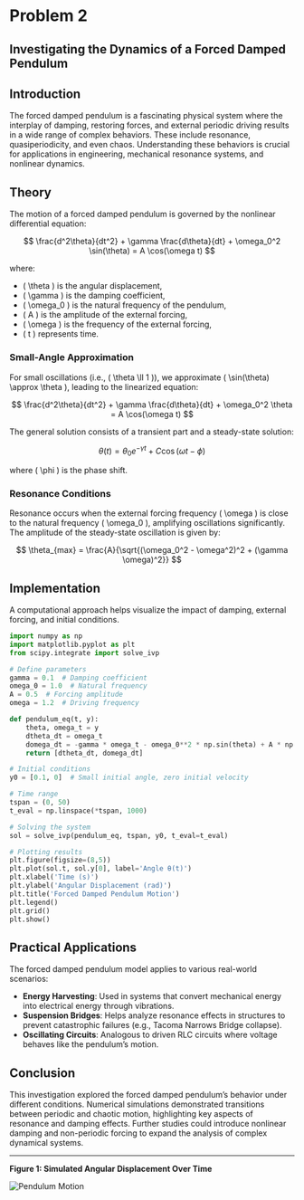 # Problem 2

## Investigating the Dynamics of a Forced Damped Pendulum

## Introduction
The forced damped pendulum is a fascinating physical system where the interplay of damping, restoring forces, and external periodic driving results in a wide range of complex behaviors. These include resonance, quasiperiodicity, and even chaos. Understanding these behaviors is crucial for applications in engineering, mechanical resonance systems, and nonlinear dynamics.

## Theory
The motion of a forced damped pendulum is governed by the nonlinear differential equation:

$$ \frac{d^2\theta}{dt^2} + \gamma \frac{d\theta}{dt} + \omega_0^2 \sin(\theta) = A \cos(\omega t) $$

where:
- \( \theta \) is the angular displacement,
- \( \gamma \) is the damping coefficient,
- \( \omega_0 \) is the natural frequency of the pendulum,
- \( A \) is the amplitude of the external forcing,
- \( \omega \) is the frequency of the external forcing,
- \( t \) represents time.

### Small-Angle Approximation
For small oscillations (i.e., \( \theta \ll 1 \)), we approximate \( \sin(\theta) \approx \theta \), leading to the linearized equation:

$$ \frac{d^2\theta}{dt^2} + \gamma \frac{d\theta}{dt} + \omega_0^2 \theta = A \cos(\omega t) $$

The general solution consists of a transient part and a steady-state solution:

$$ \theta(t) = \theta_0 e^{-\gamma t} + C \cos(\omega t - \phi) $$

where \( \phi \) is the phase shift.

### Resonance Conditions
Resonance occurs when the external forcing frequency \( \omega \) is close to the natural frequency \( \omega_0 \), amplifying oscillations significantly. The amplitude of the steady-state oscillation is given by:

$$ \theta_{max} = \frac{A}{\sqrt{(\omega_0^2 - \omega^2)^2 + (\gamma \omega)^2}} $$

## Implementation
A computational approach helps visualize the impact of damping, external forcing, and initial conditions.

```python
import numpy as np
import matplotlib.pyplot as plt
from scipy.integrate import solve_ivp

# Define parameters
gamma = 0.1  # Damping coefficient
omega_0 = 1.0  # Natural frequency
A = 0.5  # Forcing amplitude
omega = 1.2  # Driving frequency

def pendulum_eq(t, y):
    theta, omega_t = y
    dtheta_dt = omega_t
    domega_dt = -gamma * omega_t - omega_0**2 * np.sin(theta) + A * np.cos(omega * t)
    return [dtheta_dt, domega_dt]

# Initial conditions
y0 = [0.1, 0]  # Small initial angle, zero initial velocity

# Time range
tspan = (0, 50)
t_eval = np.linspace(*tspan, 1000)

# Solving the system
sol = solve_ivp(pendulum_eq, tspan, y0, t_eval=t_eval)

# Plotting results
plt.figure(figsize=(8,5))
plt.plot(sol.t, sol.y[0], label='Angle θ(t)')
plt.xlabel('Time (s)')
plt.ylabel('Angular Displacement (rad)')
plt.title('Forced Damped Pendulum Motion')
plt.legend()
plt.grid()
plt.show()
```

## Practical Applications
The forced damped pendulum model applies to various real-world scenarios:
- **Energy Harvesting**: Used in systems that convert mechanical energy into electrical energy through vibrations.
- **Suspension Bridges**: Helps analyze resonance effects in structures to prevent catastrophic failures (e.g., Tacoma Narrows Bridge collapse).
- **Oscillating Circuits**: Analogous to driven RLC circuits where voltage behaves like the pendulum’s motion.

## Conclusion
This investigation explored the forced damped pendulum’s behavior under different conditions. Numerical simulations demonstrated transitions between periodic and chaotic motion, highlighting key aspects of resonance and damping effects. Further studies could introduce nonlinear damping and non-periodic forcing to expand the analysis of complex dynamical systems.

---

**Figure 1: Simulated Angular Displacement Over Time**

![Pendulum Motion](/Users/elvintahmaz/Downloads/Graph2.png)

